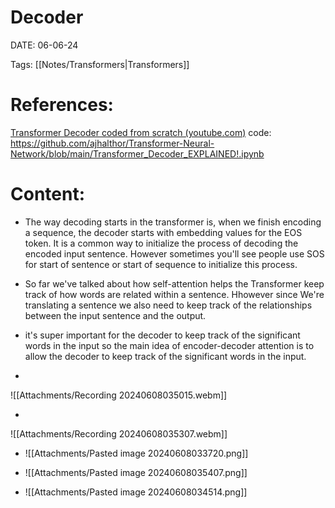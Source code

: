 

# Decoder


DATE:  06-06-24


Tags: [[Notes/Transformers|Transformers]]

# References:

[Transformer Decoder coded from scratch (youtube.com)](https://www.youtube.com/watch?v=MqDehUoMk-E&list=PLTl9hO2Oobd97qfWC40gOSU8C0iu0m2l4&index=10)
code:  https://github.com/ajhalthor/Transformer-Neural-Network/blob/main/Transformer_Decoder_EXPLAINED!.ipynb



# Content:
- The way decoding starts in the transformer is, when we finish encoding a sequence, the decoder starts with embedding values for the EOS token. It is a common way to initialize the process of decoding the encoded input sentence. However sometimes you'll see people use SOS for start of sentence or start of sequence to initialize this process.

- So far we've talked about how self-attention helps the Transformer keep track of how words are related within a sentence. Hhowever since We're translating a sentence we also need to keep track of the relationships between the input sentence and the output.

- it's super important for the decoder to keep track of the significant words in the input so the main idea of encoder-decoder attention is to allow the decoder to keep track of the significant words in the input.

- 
![[Attachments/Recording 20240608035015.webm]]

- 
![[Attachments/Recording 20240608035307.webm]]
- ![[Attachments/Pasted image 20240608033720.png]]
- ![[Attachments/Pasted image 20240608035407.png]]




- ![[Attachments/Pasted image 20240608034514.png]]










